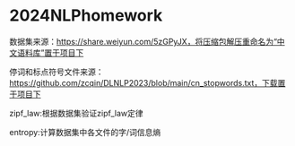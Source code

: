 # 2024NLPhomework
数据集来源：https://share.weiyun.com/5zGPyJX，将压缩包解压重命名为“中文语料库”置于项目下

停词和标点符号文件来源：https://github.com/zcqin/DLNLP2023/blob/main/cn_stopwords.txt，下载置于项目下

zipf_law:根据数据集验证zipf_law定律

entropy:计算数据集中各文件的字/词信息熵
